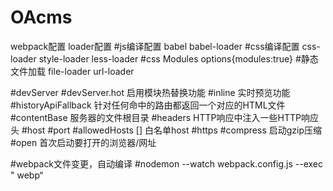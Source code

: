 # OAcms
webpack配置
loader配置
#js编译配置 babel babel-loader
#css编译配置  css-loader  style-loader  less-loader
 #css Modules   options{modules:true}
#静态文件加载 file-loader  url-loader


#devServer
#devServer.hot 启用模块热替换功能
#inline 实时预览功能
#historyApiFallback 针对任何命中的路由都返回一个对应的HTML文件
#contentBase 服务器的文件根目录
#headers  HTTP响应中注入一些HTTP响应头
#host
#port
#allowedHosts [] 白名单host
#https 
#compress 启动gzip压缩
#open  首次启动要打开的浏览器/网址

#webpack文件变更，自动编译
#nodemon --watch webpack.config.js --exec \" webp“